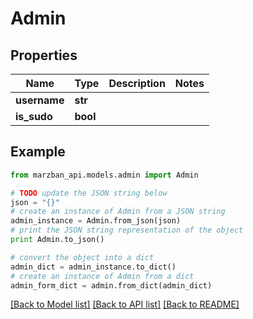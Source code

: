 # Admin


## Properties

Name | Type | Description | Notes
------------ | ------------- | ------------- | -------------
**username** | **str** |  | 
**is_sudo** | **bool** |  | 

## Example

```python
from marzban_api.models.admin import Admin

# TODO update the JSON string below
json = "{}"
# create an instance of Admin from a JSON string
admin_instance = Admin.from_json(json)
# print the JSON string representation of the object
print Admin.to_json()

# convert the object into a dict
admin_dict = admin_instance.to_dict()
# create an instance of Admin from a dict
admin_form_dict = admin.from_dict(admin_dict)
```
[[Back to Model list]](../README.md#documentation-for-models) [[Back to API list]](../README.md#documentation-for-api-endpoints) [[Back to README]](../README.md)


